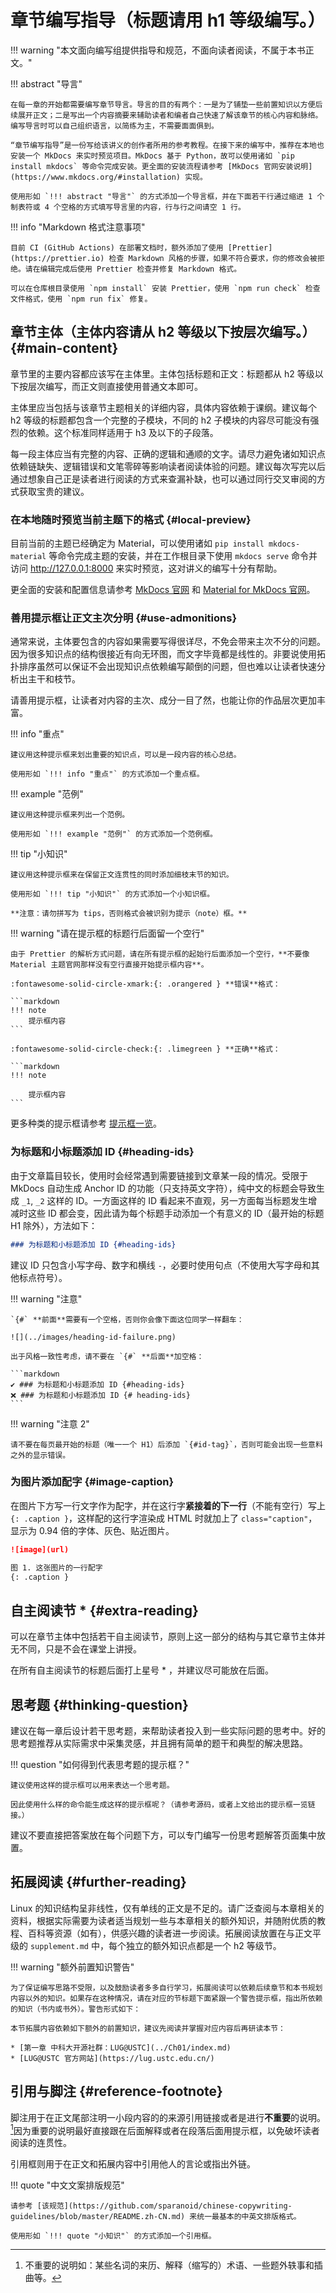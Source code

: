 # 章节编写指导（标题请用 h1 等级编写。）

!!! warning "本文面向编写组提供指导和规范，不面向读者阅读，不属于本书正文。"

!!! abstract "导言"

    在每一章的开始都需要编写章节导言。导言的目的有两个：一是为了铺垫一些前置知识以方便后续展开正文；二是写出一个内容摘要来辅助读者和编者自己快速了解该章节的核心内容和脉络。编写导言时可以自己组织语言，以简练为主，不需要面面俱到。

    “章节编写指导”是一份写给该讲义的创作者所用的参考教程。在接下来的编写中，推荐在本地也安装一个 MkDocs 来实时预览项目。MkDocs 基于 Python，故可以使用诸如 `pip install mkdocs` 等命令完成安装。更全面的安装流程请参考 [MkDocs 官网安装说明](https://www.mkdocs.org/#installation) 实现。

    使用形如 `!!! abstract "导言"` 的方式添加一个导言框，并在下面若干行通过缩进 1 个制表符或 4 个空格的方式填写导言里的内容，行与行之间请空 1 行。

!!! info "Markdown 格式注意事项"

    目前 CI (GitHub Actions) 在部署文档时，额外添加了使用 [Prettier](https://prettier.io) 检查 Markdown 风格的步骤，如果不符合要求，你的修改会被拒绝。请在编辑完成后使用 Prettier 检查并修复 Markdown 格式。

    可以在仓库根目录使用 `npm install` 安装 Prettier，使用 `npm run check` 检查文件格式，使用 `npm run fix` 修复。

## 章节主体（主体内容请从 h2 等级以下按层次编写。） {#main-content}

章节里的主要内容都应该写在主体里。主体包括标题和正文：标题都从 h2 等级以下按层次编写，而正文则直接使用普通文本即可。

主体里应当包括与该章节主题相关的详细内容，具体内容依赖于课纲。建议每个 h2 等级的标题都包含一个完整的子模块，不同的 h2 子模块的内容尽可能没有强烈的依赖。这个标准同样适用于 h3 及以下的子段落。

每一段主体应当有完整的内容、正确的逻辑和通顺的文字。请尽力避免诸如知识点依赖链缺失、逻辑错误和文笔零碎等影响读者阅读体验的问题。建议每次写完以后通过想象自己正是读者进行阅读的方式来查漏补缺，也可以通过同行交叉审阅的方式获取宝贵的建议。

### 在本地随时预览当前主题下的格式 {#local-preview}

目前当前的主题已经确定为 Material，可以使用诸如 `pip install mkdocs-material` 等命令完成主题的安装，并在工作根目录下使用 `mkdocs serve` 命令并访问 <http://127.0.0.1:8000> 来实时预览，这对讲义的编写十分有帮助。

更全面的安装和配置信息请参考 [MkDocs 官网](https://www.mkdocs.org) 和 [Material for MkDocs 官网](https://squidfunk.github.io/mkdocs-material/)。

### 善用提示框让正文主次分明 {#use-admonitions}

通常来说，主体要包含的内容如果需要写得很详尽，不免会带来主次不分的问题。因为很多知识点的结构很接近有向无环图，而文字毕竟都是线性的。非要说使用拓扑排序虽然可以保证不会出现知识点依赖编写颠倒的问题，但也难以让读者快速分析出主干和枝节。

请善用提示框，让读者对内容的主次、成分一目了然，也能让你的作品层次更加丰富。

!!! info "重点"

    建议用这种提示框来划出重要的知识点，可以是一段内容的核心总结。

    使用形如 `!!! info "重点"` 的方式添加一个重点框。

!!! example "范例"

    建议用这种提示框来列出一个范例。

    使用形如 `!!! example "范例"` 的方式添加一个范例框。

!!! tip "小知识"

    建议用这种提示框来在保留正文连贯性的同时添加细枝末节的知识。

    使用形如 `!!! tip "小知识"` 的方式添加一个小知识框。

    **注意：请勿拼写为 tips，否则格式会被识别为提示（note）框。**

!!! warning "请在提示框的标题行后面留一个空行"

    由于 Prettier 的解析方式问题，请在所有提示框的起始行后面添加一个空行，**不要像 Material 主题官网那样没有空行直接开始提示框内容**。

    :fontawesome-solid-circle-xmark:{: .orangered } **错误**格式：

    ```markdown
    !!! note
        提示框内容
    ```

    :fontawesome-solid-circle-check:{: .limegreen } **正确**格式：

    ```markdown
    !!! note

        提示框内容
    ```

更多种类的提示框请参考 [提示框一览](https://squidfunk.github.io/mkdocs-material/reference/admonitions/)。

### 为标题和小标题添加 ID {#heading-ids}

由于文章篇目较长，使用时会经常遇到需要链接到文章某一段的情况。受限于 MkDocs 自动生成 Anchor ID 的功能（只支持英文字符），纯中文的标题会导致生成 `_1`, `_2` 这样的 ID。一方面这样的 ID 看起来不直观，另一方面每当标题发生增减时这些 ID 都会变，因此请为每个标题手动添加一个有意义的 ID（最开始的标题 H1 除外），方法如下：

```markdown
### 为标题和小标题添加 ID {#heading-ids}
```

建议 ID 只包含小写字母、数字和横线 `-`，必要时使用句点（不使用大写字母和其他标点符号）。

!!! warning "注意"

    `{#` **前面**需要有一个空格，否则你会像下面这位同学一样翻车：

    ![](../images/heading-id-failure.png)

    出于风格一致性考虑，请不要在 `{#` **后面**加空格：

    ```markdown
    ✔ ### 为标题和小标题添加 ID {#heading-ids}
    ❌ ### 为标题和小标题添加 ID {# heading-ids}
    ```

!!! warning "注意 2"

    请不要在每页最开始的标题（唯一一个 H1）后添加 `{#id-tag}`，否则可能会出现一些意料之外的显示错误。

### 为图片添加配字 {#image-caption}

在图片下方写一行文字作为配字，并在这行字**紧接着的下一行**（不能有空行）写上 `{: .caption }`，这样配的这行字渲染成 HTML 时就加上了 `class="caption"`，显示为 0.94 倍的字体、灰色、贴近图片。

```markdown
![image](url)

图 1. 这张图片的一行配字
{: .caption }
```

## 自主阅读节 \* {#extra-reading}

可以在章节主体中包括若干自主阅读节，原则上这一部分的结构与其它章节主体并无不同，只是不会在课堂上讲授。

在所有自主阅读节的标题后面打上星号 \* ，并建议尽可能放在后面。

## 思考题 {#thinking-question}

建议在每一章后设计若干思考题，来帮助读者投入到一些实际问题的思考中。好的思考题推荐从实际需求中采集灵感，并且拥有简单的题干和典型的解决思路。

!!! question "如何得到代表思考题的提示框？"

    建议使用这样的提示框可以用来表达一个思考题。

    因此使用什么样的命令能生成这样的提示框呢？（请参考源码，或者上文给出的提示框一览链接。）

建议不要直接把答案放在每个问题下方，可以专门编写一份思考题解答页面集中放置。

## 拓展阅读 {#further-reading}

Linux 的知识结构呈非线性，仅有单线的正文是不足的。请广泛查阅与本章相关的资料，根据实际需要为读者适当规划一些与本章相关的额外知识，并随附优质的教程、百科等资源（如有），供感兴趣的读者进一步阅读。拓展阅读放置在与正文平级的 `supplement.md` 中，每个独立的额外知识点都是一个 h2 等级节。

!!! warning "额外前置知识警告"

    为了保证编写思路不受限，以及鼓励读者多多自行学习，拓展阅读可以依赖后续章节和本书规划内容以外的知识。如果存在这种情况，请在对应的节标题下面紧跟一个警告提示框，指出所依赖的知识（书内或书外）。警告形式如下：

    本节拓展内容依赖如下额外的前置知识，建议先阅读并掌握对应内容后再研读本节：

    * [第一章 中科大开源社群：LUG@USTC](../Ch01/index.md)
    * [LUG@USTC 官方网站](https://lug.ustc.edu.cn/)

## 引用与脚注 {#reference-footnote}

脚注用于在正文尾部注明一小段内容的的来源引用链接或者是进行**不重要**的说明。[^1]因为重要的说明最好直接跟在后面解释或者在段落后面用提示框，以免破坏读者阅读的连贯性。

引用框则用于在正文和拓展内容中引用他人的言论或指出外链。

!!! quote "中文文案排版规范"

    请参考 [该规范](https://github.com/sparanoid/chinese-copywriting-guidelines/blob/master/README.zh-CN.md) 来统一最基本的中英文排版格式。

    使用形如 `!!! quote "小知识"` 的方式添加一个引用框。

[^1]: 不重要的说明如：某些名词的来历、解释（缩写的）术语、一些题外轶事和插曲等。
